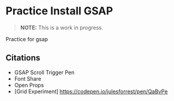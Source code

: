 # Practice Install GSAP

> **NOTE:** This is a work in progress.

Practice for gsap

## Citations
* GSAP Scroll Trigger Pen
* Font Share
* Open Props
* [Grid Experiment] https://codepen.io/julesforrest/pen/QaBvPe


